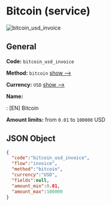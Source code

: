 
# Bitcoin (service) 
![bitcoin_usd_invoice](https://static.openfintech.io/payment_methods/bitcoin_usd_invoice/logo.svg?w=400&c=v0.59.26#w200)  

## General 
 
**Code:** `bitcoin_usd_invoice` 
 
**Method:** `bitcoin` 
 [show -->](/payment-methods/bitcoin/) 
 
**Currency:** `USD` [show -->](/currencies/USD/) 
 
**Name:** 
 
:	[EN] Bitcoin 
 
**Amount limits:** from `0.01` to `100000` USD 

## JSON Object 

```json
{
  "code":"bitcoin_usd_invoice",
  "flow":"invoice",
  "method":"bitcoin",
  "currency":"USD",
  "fields":null,
  "amount_min":0.01,
  "amount_max":100000
}
```  
